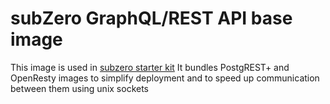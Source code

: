 # subZero GraphQL/REST API base image

This image is used in [subzero starter kit](https://github.com/subzerocloud/subzero-starter-kit)
It bundles PostgREST+ and OpenResty images to simplify deployment and to speed up communication between them using unix sockets